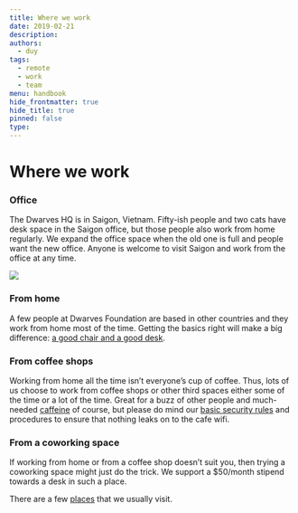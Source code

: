 ```yaml
---
title: Where we work
date: 2019-02-21
description: 
authors: 
  - duy
tags: 
  - remote
  - work
  - team
menu: handbook
hide_frontmatter: true
hide_title: true
pinned: false
type:
---
```

# Where we work

### Office
The Dwarves HQ is in Saigon, Vietnam. Fifty-ish people and two cats have desk space in the Saigon office, but those people also work from home regularly. We expand the office space when the old one is full and people want the new office. Anyone is welcome to visit Saigon and work from the office at any time.

![](img/office.png)

### From home
A few people at Dwarves Foundation are based in other countries and they work from home most of the time. Getting the basics right will make a big difference: [a good chair and a good desk](https://medium.com/dwarves-foundation/dfstaythefhome-5e416a4c457c).

### From coffee shops
Working from home all the time isn’t everyone’s cup of coffee. Thus, lots of us choose to work from coffee shops or other third spaces either some of the time or a lot of the time. Great for a buzz of other people and much-needed [caffeine](https://giphy.com/gifs/bobs-burgers-fox-bobs-burgers-tv-3o72F3CQSLwU7XTlDy) of course, but please do mind our [basic security rules](security-rules.md) and procedures to ensure that nothing leaks on to the cafe wifi.

### From a coworking space
If working from home or from a coffee shop doesn’t suit you, then trying a coworking space might just do the trick. We support a $50/month stipend towards a desk in such a place.

There are a few [places](places-to-work.md) that we usually visit.